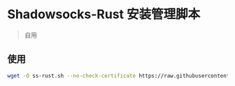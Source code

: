 # Shadowsocks-Rust 安装管理脚本
> 自用
## 使用

```bash
wget -O ss-rust.sh --no-check-certificate https://raw.githubusercontent.com/gitdefi/Shadowsocks-Rust/master/ss-rust.sh && chmod +x ss-rust.sh && ./ss-rust.sh
```
